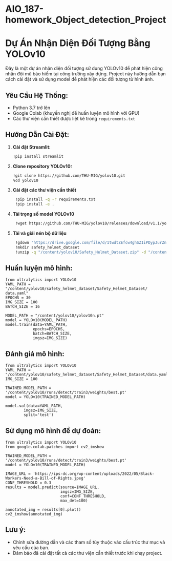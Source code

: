 # AIO_187-homework_Object_detection_Project

# Dự Án Nhận Diện Đối Tượng Bằng YOLOv10

Đây là một dự án nhận diện đối tượng sử dụng YOLOv10 để phát hiện công nhân đội mũ bảo hiểm tại công trường xây dựng. Project này hướng dẫn bạn cách cài đặt và sử dụng model để phát hiện các đối tượng từ hình ảnh.

## Yêu Cầu Hệ Thống:

- Python 3.7 trở lên
- Google Colab (khuyến nghị để huấn luyện mô hình với GPU)
- Các thư viện cần thiết được liệt kê trong `requirements.txt`

## Hướng Dẫn Cài Đặt:

1. **Cài đặt Streamlit:**

   ```bash
   !pip install streamlit

2. **Clone repository YOLOv10:**

   ```bash
   !git clone https://github.com/THU-MIG/yolov10.git
   %cd yolov10


3. **Cài đặt các thư viện cần thiết**

   ```bash
    !pip install -q -r requirements.txt
    !pip install -e .

4. **Tải trọng số model YOLOv10**

   ```bash
    !wget https://github.com/THU-MIG/yolov10/releases/download/v1.1/yolov10n.pt

5. **Tải và giải nén bộ dữ liệu**

   ```bash
    !gdown "https://drive.google.com/file/d/1twdtZEfcw4ghSZIiPDypJurZnNXzMO7R/view"
    !mkdir safety_helmet_dataset
    !unzip -q "/content/yolov10/Safety_Helmet_Dataset.zip" -d "/content/yolov10/safety_helmet_dataset"

## Huấn luyện mô hình:
    from ultralytics import YOLOv10
    YAML_PATH = "/content/yolov10/safety_helmet_dataset/Safety_Helmet_Dataset/  data.yaml"
    EPOCHS = 30
    IMG_SIZE = 100
    BATCH_SIZE = 16

    MODEL_PATH = "/content/yolov10/yolov10n.pt"
    model = YOLOv10(MODEL_PATH)
    model.train(data=YAML_PATH,
                epochs=EPOCHS,
                batch=BATCH_SIZE,
                imgsz=IMG_SIZE)

## Đánh giá mô hình: 
    from ultralytics import YOLOv10
    YAML_PATH = "/content/yolov10/safety_helmet_dataset/Safety_Helmet_Dataset/data.yaml"
    IMG_SIZE = 100

    TRAINED_MODEL_PATH = '/content/yolov10/runs/detect/train3/weights/best.pt'
    model = YOLOv10(TRAINED_MODEL_PATH)

    model.val(data=YAML_PATH,
            imgsz=IMG_SIZE,
            split='test')   

## Sử dụng mô hình để dự đoán: 
    from ultralytics import YOLOv10
    from google.colab.patches import cv2_imshow

    TRAINED_MODEL_PATH = '/content/yolov10/runs/detect/train3/weights/best.pt'
    model = YOLOv10(TRAINED_MODEL_PATH)

    IMAGE_URL = 'https://ips-dc.org/wp-content/uploads/2022/05/Black-Workers-Need-a-Bill-of-Rights.jpeg'
    CONF_THRESHOLD = 0.3
    results = model.predict(source=IMAGE_URL,
                            imgsz=IMG_SIZE,
                            conf=CONF_THRESHOLD,
                            max_det=100)

    annotated_img = results[0].plot()
    cv2_imshow(annotated_img)

## Lưu ý: 
- Chỉnh sửa đường dẫn và các tham số tùy thuộc vào cấu trúc thư mục và yêu cầu của bạn.
- Đảm bảo đã cài đặt tất cả các thư viện cần thiết trước khi chạy project.
